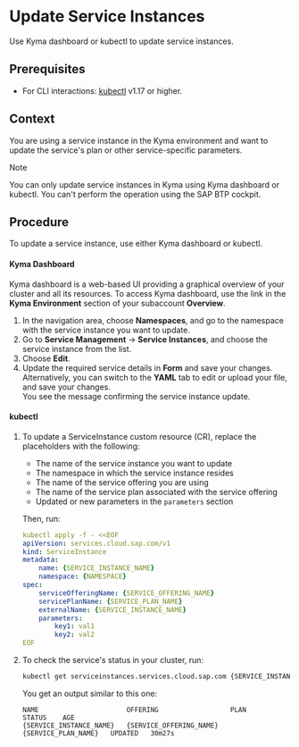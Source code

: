 # Update Service Instances

Use Kyma dashboard or kubectl to update service instances.

## Prerequisites

* For CLI interactions: [kubectl](https://kubernetes.io/docs/tasks/tools/) v1.17 or higher.

## Context

You are using a service instance in the Kyma environment and want to update the service's plan or other service-specific parameters.

> [!NOTE]
> You can only update service instances in Kyma using Kyma dashboard or kubectl. You can't perform the operation using the SAP BTP cockpit.

## Procedure

To update a service instance, use either Kyma dashboard or kubectl.

<!-- tabs:start -->
#### **Kyma Dashboard**

Kyma dashboard is a web-based UI providing a graphical overview of your cluster and all its resources.
To access Kyma dashboard, use the link in the **Kyma Environment** section of your subaccount **Overview**.

1. In the navigation area, choose **Namespaces**, and go to the namespace with the service instance you want to update.
2. Go to **Service Management** -> **Service Instances**, and choose the service instance from the list.
3. Choose **Edit**.
4. Update the required service details in **Form** and save your changes.<br>Alternatively, you can switch to the **YAML** tab to edit or upload your file, and save your changes.<br>
You see the message confirming the service instance update.

#### **kubectl**

1.  To update a ServiceInstance custom resource (CR), replace the placeholders with the following:
    - The name of the service instance you want to update
    - The namespace in which the service instance resides
    - The name of the service offering you are using
    - The name of the service plan associated with the service offering
    - Updated or new parameters in the `parameters` section

    Then, run: 

    ```yaml
    kubectl apply -f - <<EOF 
    apiVersion: services.cloud.sap.com/v1
    kind: ServiceInstance
    metadata:
        name: {SERVICE_INSTANCE_NAME}
        namespace: {NAMESPACE} 
    spec:
        serviceOfferingName: {SERVICE_OFFERING_NAME}
        servicePlanName: {SERVICE_PLAN_NAME}
        externalName: {SERVICE_INSTANCE_NAME}
        parameters:
            key1: val1
            key2: val2
    EOF
    ```
    
2.  To check the service's status in your cluster, run:
   
    ```bash
    kubectl get serviceinstances.services.cloud.sap.com {SERVICE_INSTANCE_NAME} -n {NAMESPACE}
    ```

    You get an output similar to this one:

    ```
    NAME                      OFFERING                  PLAN                  STATUS    AGE
    {SERVICE_INSTANCE_NAME}   {SERVICE_OFFERING_NAME}   {SERVICE_PLAN_NAME}   UPDATED   30m27s
    ```
<!-- tabs:end -->
